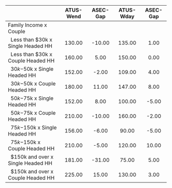 
|                      |    ATUS-Wend |     ASEC-Gap |    ATUS-Wday |     ASEC-Gap |
| -------------------- | :----------: | :----------: | :----------: | :----------: |
| Family Income x Couple |              |              |              |              |
| &nbsp;&nbsp;Less than $30k x Single Headed HH |       130.00 |       -10.00 |       135.00 |         1.00 |
| &nbsp;&nbsp;Less than $30k x Couple Headed HH |       160.00 |         5.00 |       150.00 |         0.00 |
| &nbsp;&nbsp;$30k-$50k x Single Headed HH |       152.00 |        -2.00 |       109.00 |         4.00 |
| &nbsp;&nbsp;$30k-$50k x Couple Headed HH |       180.00 |        11.00 |       147.00 |         8.00 |
| &nbsp;&nbsp;$50k-$75k x Single Headed HH |       152.00 |         8.00 |       100.00 |        -5.00 |
| &nbsp;&nbsp;$50k-$75k x Couple Headed HH |       210.00 |       -10.00 |       160.00 |        -2.00 |
| &nbsp;&nbsp;$75k-$150k x Single Headed HH |       156.00 |        -6.00 |        90.00 |        -5.00 |
| &nbsp;&nbsp;$75k-$150k x Couple Headed HH |       210.00 |        -5.00 |       120.00 |        10.00 |
| &nbsp;&nbsp;$150k and over x Single Headed HH |       181.00 |       -31.00 |        75.00 |         5.00 |
| &nbsp;&nbsp;$150k and over x Couple Headed HH |       225.00 |        15.00 |       130.00 |         3.00 |

